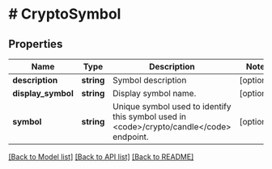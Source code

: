 # # CryptoSymbol

## Properties

Name | Type | Description | Notes
------------ | ------------- | ------------- | -------------
**description** | **string** | Symbol description | [optional] 
**display_symbol** | **string** | Display symbol name. | [optional] 
**symbol** | **string** | Unique symbol used to identify this symbol used in &lt;code&gt;/crypto/candle&lt;/code&gt; endpoint. | [optional] 

[[Back to Model list]](../../README.md#documentation-for-models) [[Back to API list]](../../README.md#documentation-for-api-endpoints) [[Back to README]](../../README.md)


